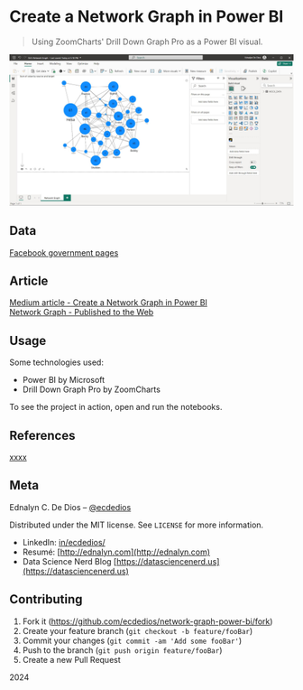 # Create a Network Graph in Power BI

> Using ZoomCharts' Drill Down Graph Pro as a Power BI visual.

![Power BI Dashboard](https://github.com/ecdedios/network-graph-power-bi/blob/main/images/Screenshot%202024-07-11%20172526.jpg)

## Data

[Facebook government pages](https://networkrepository.com/fb-pages-government.php)

## Article

[Medium article - Create a Network Graph in Power BI]()  
[Network Graph - Published to the Web](https://app.powerbi.com/view?r=eyJrIjoiNDNkMmZiNGItYTA3OS00OTY4LTkyNDItNGY0ZDA4MjVhY2JiIiwidCI6IjAwZmI2OGUxLWQ5ZTktNGZiOC04MzdjLTNhMzcxMmYyZGNlYiJ9)

## Usage

Some technologies used:

- Power BI by Microsoft
- Drill Down Graph Pro by ZoomCharts

To see the project in action, open and run the notebooks.

## References

[xxxx](xxxxx)

## Meta

Ednalyn C. De Dios – [@ecdedios](https://github.com/ecdedios)

Distributed under the MIT license. See `LICENSE` for more information.

- LinkedIn: [in/ecdedios/](https://www.linkedin.com/in/ecdedios/)
- Resumé: [http://ednalyn.com](http://ednalyn.com)
- Data Science Nerd Blog [https://datasciencenerd.us](https://datasciencenerd.us)

## Contributing

1. Fork it (<https://github.com/ecdedios/network-graph-power-bi/fork>)
2. Create your feature branch (`git checkout -b feature/fooBar`)
3. Commit your changes (`git commit -am 'Add some fooBar'`)
4. Push to the branch (`git push origin feature/fooBar`)
5. Create a new Pull Request

2024
